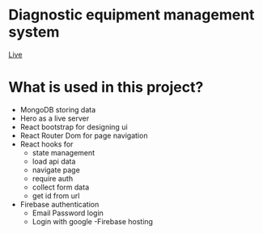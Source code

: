 # Diagnostic equipment management system

[Live](https://react-mongodb-diagnostic-equip.web.app/)

# What is used in this project?

- MongoDB storing data
- Hero as a live server
- React bootstrap for designing ui
- React Router Dom for page navigation
- React hooks for
    - state management
    - load api data
    - navigate page
    - require auth
    - collect form data
    - get id from url
- Firebase authentication
    - Email Password login
    - Login with google
-Firebase hosting
